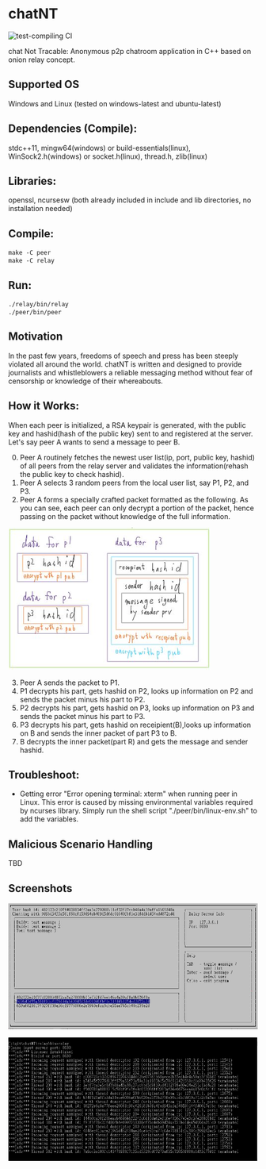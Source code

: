 # chatNT
![test-compiling CI](https://github.com/RuiSiang/chatNT/workflows/test-compiling%20CI/badge.svg)

chat Not Tracable: Anonymous p2p chatroom application in C++ based on onion relay concept.

## Supported OS
Windows and Linux (tested on windows-latest and ubuntu-latest)

## Dependencies (Compile):
stdc++11, mingw64(windows) or build-essentials(linux), WinSock2.h(windows) or socket.h(linux), thread.h, zlib(linux)

## Libraries:
openssl, ncursesw (both already included in include and lib directories, no installation needed)

## Compile:
```
make -C peer
make -C relay
```

## Run:
```
./relay/bin/relay
./peer/bin/peer
```

## Motivation
In the past few years, freedoms of speech and press has been steeply violated all around the world. chatNT is written and designed to provide journalists and whistleblowers a reliable messaging method without fear of censorship or knowledge of their whereabouts.

## How it Works:
When each peer is initialized, a RSA keypair is generated, with the public key and hashid(hash of the public key) sent to and registered at the server. Let's say peer A wants to send a message to peer B.

0. Peer A routinely fetches the newest user list(ip, port, public key, hashid) of all peers from the relay server and validates the information(rehash the public key to check hashid).
1. Peer A selects 3 random peers from the local user list, say P1, P2, and P3.
2. Peer A forms a specially crafted packet formatted as the following. As you can see, each peer can only decrypt a portion of the packet, hence passing on the packet without knowledge of the full information.

![packet image](https://github.com/RuiSiang/chatNT/blob/main/images/packet.jpg?raw=true)

3. Peer A sends the packet to P1.
4. P1 decrypts his part, gets hashid on P2, looks up information on P2 and sends the packet minus his part to P2.
5. P2 decrypts his part, gets hashid on P3, looks up information on P3 and sends the packet minus his part to P3.
6. P3 decrypts his part, gets hashid on receipient(B),looks up information on B and sends the inner packet of part P3 to B.
7. B decrypts the inner packet(part R) and gets the message and sender hashid.
## Troubleshoot:
- Getting error "Error opening terminal: xterm" when running peer in Linux. This error is caused by missing environmental variables required by ncurses library. Simply run the shell script "./peer/bin/linux-env.sh" to add the variables.

## Malicious Scenario Handling
TBD

## Screenshots
![peer image](https://github.com/RuiSiang/chatNT/blob/main/images/peer.jpg?raw=true)

![relay image](https://github.com/RuiSiang/chatNT/blob/main/images/relay.jpg?raw=true)

